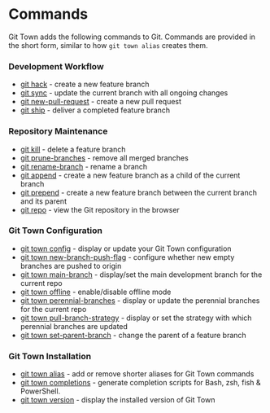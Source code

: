 # Commands

Git Town adds the following commands to Git. Commands are provided in the short
form, similar to how `git town alias` creates them.

### Development Workflow

- [git hack](/documentation/commands/hack.md) - create a new feature branch
- [git sync](/documentation/commands/sync.md) - update the current branch with
  all ongoing changes
- [git new-pull-request](/documentation/commands/new-pull-request.md) - create a
  new pull request
- [git ship](/documentation/commands/ship.md) - deliver a completed feature
  branch

### Repository Maintenance

- [git kill](/documentation/commands/kill.md) - delete a feature branch
- [git prune-branches](/documentation/commands/prune-branches.md) - remove all
  merged branches
- [git rename-branch](/documentation/commands/rename-branch.md) - rename a
  branch
- [git append](/documentation/commands/append.md) - create a new feature branch
  as a child of the current branch
- [git prepend](/documentation/commands/prepend.md) - create a new feature
  branch between the current branch and its parent
- [git repo](/documentation/commands/repo.md) - view the Git repository in the
  browser

### Git Town Configuration

- [git town config](/documentation/commands/config.md) - display or update your
  Git Town configuration
- [git town new-branch-push-flag](/documentation/commands/new-branch-push-flag.md) -
  configure whether new empty branches are pushed to origin
- [git town main-branch](/documentation/commands/main-branch.md) - display/set
  the main development branch for the current repo
- [git town offline](/documentation/commands/offline.md) - enable/disable
  offline mode
- [git town perennial-branches](/documentation/commands/perennial-branches.md) -
  display or update the perennial branches for the current repo
- [git town pull-branch-strategy](/documentation/commands/pull-branch-strategy.md) -
  display or set the strategy with which perennial branches are updated
- [git town set-parent-branch](/documentation/commands/set-parent-branch.md) -
  change the parent of a feature branch

### Git Town Installation

- [git town alias](/documentation/commands/alias.md) - add or remove shorter
  aliases for Git Town commands
- [git town completions](/documentation/commands/completions.md) - generate
  completion scripts for Bash, zsh, fish & PowerShell.
- [git town version](/documentation/commands/version.md) - display the installed
  version of Git Town
